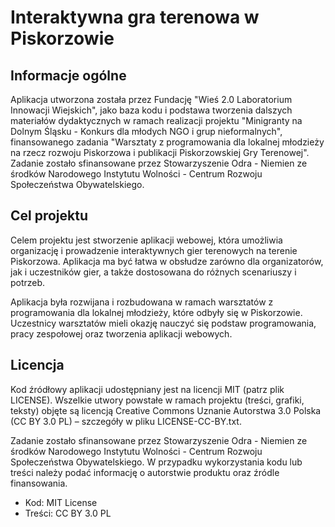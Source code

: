 # Interaktywna gra terenowa w Piskorzowie

## Informacje ogólne

Aplikacja utworzona została przez Fundację "Wieś 2.0 Laboratorium Innowacji Wiejskich", jako baza kodu i podstawa tworzenia dalszych materiałów dydaktycznych w ramach realizacji projektu "Minigranty na Dolnym Śląsku - Konkurs dla młodych NGO i grup nieformalnych", finansowanego zadania "Warsztaty z
programowania dla lokalnej młodzieży na rzecz rozwoju Piskorzowa i publikacji Piskorzowskiej Gry
Terenowej". Zadanie zostało sfinansowane przez Stowarzyszenie Odra - Niemien ze środków Narodowego Instytutu Wolności - Centrum Rozwoju Społeczeństwa Obywatelskiego.

## Cel projektu

Celem projektu jest stworzenie aplikacji webowej, która umożliwia organizację i prowadzenie interaktywnych gier terenowych na terenie Piskorzowa. Aplikacja ma być łatwa w obsłudze zarówno dla organizatorów, jak i uczestników gier, a także dostosowana do różnych scenariuszy i potrzeb.

Aplikacja była rozwijana i rozbudowana w ramach warsztatów z programowania dla lokalnej młodzieży, które odbyły się w Piskorzowie. Uczestnicy warsztatów mieli okazję nauczyć się podstaw programowania, pracy zespołowej oraz tworzenia aplikacji webowych.

## Licencja

Kod źródłowy aplikacji udostępniany jest na licencji MIT (patrz plik LICENSE). Wszelkie utwory powstałe w ramach projektu (treści, grafiki, teksty) objęte są licencją Creative Commons Uznanie Autorstwa 3.0 Polska (CC BY 3.0 PL) – szczegóły w pliku LICENSE-CC-BY.txt.

Zadanie zostało sfinansowane przez Stowarzyszenie Odra - Niemien ze środków Narodowego Instytutu Wolności - Centrum Rozwoju Społeczeństwa Obywatelskiego. W przypadku wykorzystania kodu lub treści należy podać informację o autorstwie produktu oraz źródle finansowania.

- Kod: MIT License
- Treści: CC BY 3.0 PL
